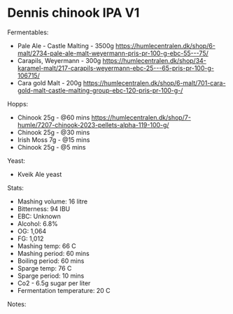 # Dennis chinook IPA V1

Fermentables: 
  - Pale Ale - Castle Malting - 3500g
    https://humlecentralen.dk/shop/6-malt/2734-pale-ale-malt-weyermann-pris-pr-100-g-ebc-55---75/
  - Carapils, Weyermann - 300g
    https://humlecentralen.dk/shop/34-karamel-malt/217-carapils-weyermann-ebc-25---65-pris-pr-100-g-106715/
  - Cara gold Malt - 200g
    https://humlecentralen.dk/shop/6-malt/701-cara-gold-malt-castle-malting-group-ebc-120-pris-pr-100-g-/

Hopps:
  - Chinook 25g - @60 mins
    https://humlecentralen.dk/shop/7-humle/7207-chinook-2023-pellets-alpha-119-100-g/
  - Chinook 25g - @30 mins
  - Irish Moss 7g - @15 mins
  - Chinook 25g - @5 mins

Yeast:
  - Kveik Ale yeast

Stats:
 - Mashing volume: 16 litre
 - Bitterness: 94 IBU
 - EBC: Unknown
 - Alcohol: 6.8%
 - OG: 1,064
 - FG: 1,012
 - Mashing temp: 66 C
 - Mashing period: 60 mins
 - Boiling period: 60 mins
 - Sparge temp: 76 C
 - Sparge period: 10 mins
 - Co2 - 6.5g sugar per liter
 - Fermentation temperature: 20 C

Notes:
